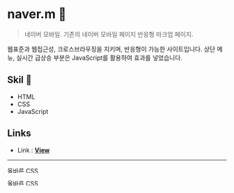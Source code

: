 # naver.m 📱

> 네이버 모바일. 기존의 네이버 모바일 페이지 반응형 마크업 페이지.

웹표준과 웹접근성, 크로스브라우징을 지키며, 반응형이 가능한 사이트입니다.
상단 메뉴, 실시간 급상승 부분은 JavaScript를 활용하여 효과를 넣었습니다.

## Skil 📃

- HTML
- CSS
- JavaScript

## Links

- Link : [**View**](https://xururuca9797.github.io/naver.m)

---

<p>
    <a href="https://css-validator.kldp.org/check/referer">
        <img style="border:0;width:80px;height:15px"
            src="https://css-validator.kldp.org/images/validate/css-green"
            alt="올바른 CSS입니다!" />
    </a>
</p>
  <p>
    <a href="https://css-validator.kldp.org/check/referer">
        <img style="border:0;width:80px;height:15px"
            src="https://css-validator.kldp.org/images/validate/css-blue"
            alt="올바른 CSS입니다!" />
    </a>
</p>
